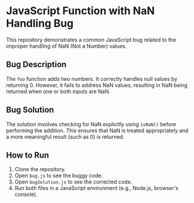 # JavaScript Function with NaN Handling Bug

This repository demonstrates a common JavaScript bug related to the improper handling of NaN (Not a Number) values.

## Bug Description

The `foo` function adds two numbers. It correctly handles null values by returning 0. However, it fails to address NaN values, resulting in NaN being returned when one or both inputs are NaN.

## Bug Solution

The solution involves checking for NaN explicitly using `isNaN()` before performing the addition.  This ensures that NaN is treated appropriately and a more meaningful result (such as 0) is returned.

## How to Run

1. Clone the repository.
2. Open `bug.js` to see the buggy code.
3. Open `bugSolution.js` to see the corrected code.
4. Run both files in a JavaScript environment (e.g., Node.js, browser's console).